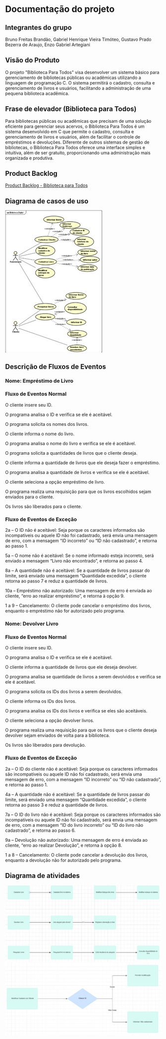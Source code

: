 # Documentação do projeto

## Integrantes do grupo

Bruno Freitas Brandão, Gabriel Henrique Vieira Timóteo, Gustavo Prado Bezerra de Araujo, Enzo Gabriel Artegiani

## Visão do Produto

O projeto "Biblioteca Para Todos" visa desenvolver um sistema básico para gerenciamento de bibliotecas públicas ou acadêmicas utilizando a linguagem de programação C. O sistema permitirá o cadastro, consulta e gerenciamento de livros e usuários, facilitando a administração de uma pequena biblioteca acadêmica.

## Frase de elevador (Biblioteca para Todos)

Para bibliotecas públicas ou acadêmicas que precisam de uma solução eficiente para gerenciar seus acervos, o Biblioteca Para Todos é um sistema desenvolvido em C que permite o cadastro, consulta e gerenciamento de livros e usuários, além de facilitar o controle de empréstimos e devoluções. Diferente de outros sistemas de gestão de bibliotecas, o Biblioteca Para Todos oferece uma interface simples e intuitiva, além de ser gratuito, proporcionando uma administração mais organizada e produtiva.

## Product Backlog

[Product Backlog - Biblioteca para Todos](arquivos/product_backlog.xlsx)

## Diagrama de casos de uso

![Diagrama de casos de uso](arquivos/diagrama_casos_de_uso.jpeg)

## Descrição de Fluxos de Eventos

### Nome: Empréstimo de Livro

### Fluxo de Eventos Normal

O cliente insere seu ID.

O programa analisa o ID e verifica se ele é aceitável.

O programa solicita os nomes dos livros.

O cliente informa o nome do livro.

O programa analisa o nome do livro e verifica se ele é aceitável.

O programa solicita a quantidades de livros que o cliente deseja.

O cliente informa a quantidade de livros que ele deseja fazer o empréstimo.

O programa analisa a quantidade de livros e verifica se ele é aceitável.

O cliente seleciona a opção empréstimo de livro.

O programa realiza uma requisição para que os livros escolhidos sejam enviados para o cliente.

Os livros são liberados para o cliente.

### Fluxo de Eventos de Exceção

2a – O ID não é aceitável: Seja porque os caracteres informados são incompatíveis ou aquele ID não foi cadastrado, será envia uma mensagem de erro, com a mensagem “ID incorreto” ou “ID não cadastrado”, e retorna ao passo 1.

5a – O nome não é aceitável: Se o nome informado esteja incorreto, será enviado a mensagem “Livro não encontrado”, e retorna ao passo 4.

8a – A quantidade não é aceitável: Se a quantidade de livros passar do limite, será enviado uma mensagem “Quantidade excedida”, o cliente retorna ao passo 7 e reduz a quantidade de livros.

10a – Empréstimo não autorizado: Uma mensagem de erro é enviada ao cliente, “erro ao realizar empréstimo”, e retorna à opção 9.

1 a 9 – Cancelamento: O cliente pode cancelar o empréstimo dos livros, enquanto o empréstimo não for autorizado pelo programa.

### Nome: Devolver Livro

### Fluxo de Eventos Normal

O cliente insere seu ID.

O programa analisa o ID e verifica se ele é aceitável.

O cliente informa a quantidade de livros que ele deseja devolver.

O programa analisa se quantidade de livros a serem devolvidos e verifica se ele é aceitável.

O programa solicita os IDs dos livros a serem devolvidos.

O cliente informa os IDs dos livros.

O programa analisa os IDs dos livros e verifica se eles são aceitáveis.

O cliente seleciona a opção devolver livros.

O programa realiza uma requisição para que os livros que o cliente deseja devolver sejam enviados de volta para a biblioteca.

Os livros são liberados para devolução.

### Fluxo de Eventos de Exceção

2a – O ID do cliente não é aceitável: Seja porque os caracteres informados são incompatíveis ou aquele ID não foi cadastrado, será envia uma mensagem de erro, com a mensagem “ID incorreto” ou “ID não cadastrado”, e retorna ao passo 1.

4a – A quantidade não é aceitável: Se a quantidade de livros passar do limite, será enviado uma mensagem “Quantidade excedida”, o cliente retorna ao passo 3 e reduz a quantidade de livros.

7a – O ID do livro não é aceitável: Seja porque os caracteres informados são incompatíveis ou aquele ID não foi cadastrado, será envia uma mensagem de erro, com a mensagem “ID do livro incorreto” ou “ID do livro não cadastrado”, e retorna ao passo 6.

9a – Devolução não autorizado: Uma mensagem de erro é enviada ao cliente, “erro ao realizar Devolução”, e retorna à opção 8.

1 a 8 – Cancelamento: O cliente pode cancelar a devolução dos livros, enquanto a devolução não for autorizado pelo programa.

## Diagrama de atividades

![Diagrama de Atividades 1](arquivos/diagrama_atividades_1.jpeg)\
![Diagrama de Atividades 2](arquivos/diagrama_atividades_2.jpeg)

